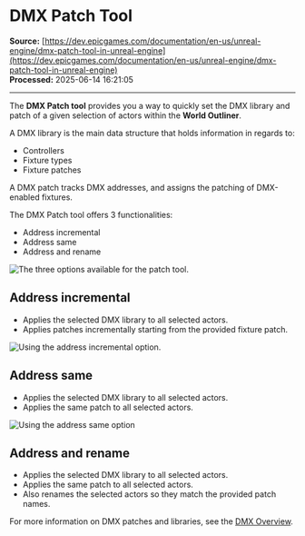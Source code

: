 # DMX Patch Tool

**Source:** [https://dev.epicgames.com/documentation/en-us/unreal-engine/dmx-patch-tool-in-unreal-engine](https://dev.epicgames.com/documentation/en-us/unreal-engine/dmx-patch-tool-in-unreal-engine)  
**Processed:** 2025-06-14 16:21:05

---

The **DMX Patch tool** provides you a way to quickly set the DMX library and patch of a given selection of actors within the **World Outliner**.

A DMX library is the main data structure that holds information in regards to:

-   Controllers
-   Fixture types
-   Fixture patches

A DMX patch tracks DMX addresses, and assigns the patching of DMX-enabled fixtures.

The DMX Patch tool offers 3 functionalities:

-   Address incremental
-   Address same
-   Address and rename

![The three options available for the patch tool.](https://d1iv7db44yhgxn.cloudfront.net/documentation/images/dfad63fd-1d28-44a3-bd27-c6c40fc691e2/quick-patch-options.png)

## Address incremental

-   Applies the selected DMX library to all selected actors.
-   Applies patches incrementally starting from the provided fixture patch.

![Using the address incremental option.](https://d1iv7db44yhgxn.cloudfront.net/documentation/images/b1d7293c-735c-46c2-a48f-d3ba4b40a175/address-incremental.png)

## Address same

-   Applies the selected DMX library to all selected actors.
-   Applies the same patch to all selected actors.

![Using the address same option](https://d1iv7db44yhgxn.cloudfront.net/documentation/images/a8e7cc19-6fc6-438e-81f6-8fff4a6cbf01/address-same.png)

## Address and rename

-   Applies the selected DMX library to all selected actors.
-   Applies the same patch to all selected actors.
-   Also renames the selected actors so they match the provided patch names.

For more information on DMX patches and libraries, see the [DMX Overview](/documentation/en-us/unreal-engine/dmx-overview).